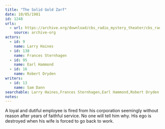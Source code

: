 ```yaml
---
title: "The Solid Gold Zarf"
date: 10/05/1981
id: 1248
urls: 
  - url: https://archive.org/download/cbs_radio_mystery_theater/cbs_radio_mystery_theater-1201-1250.zip/cbs_radio_mystery_theater-1201-1250%2Fcbsrmt_1248_the_solid_gold_zarf.mp3
    source: archive-org
actors:  
  - id: 9
    name: Larry Haines  
  - id: 138
    name: Frances Sternhagen  
  - id: 95
    name: Earl Hammond  
  - id: 16
    name: Robert Dryden
writers:  
  - id: 13
    name: Sam Dann
searchable: Larry Haines,Frances Sternhagen,Earl Hammond,Robert Dryden Sam Dann
notes:  
---
```

A loyal and dutiful employee is fired from his corporation seemingly without reason after years of faithful service. No one will tell him why. His ego is destroyed when his wife is forced to go back to work.